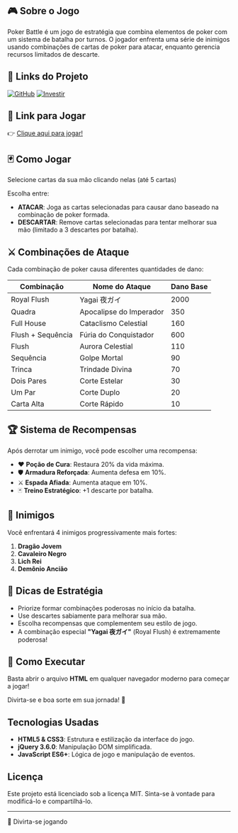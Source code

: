## 🎮 Sobre o Jogo
Poker Battle é um jogo de estratégia que combina elementos de poker com um sistema de batalha por turnos. O jogador enfrenta uma série de inimigos usando combinações de cartas de poker para atacar, enquanto gerencia recursos limitados de descarte.

## 📂 Links do Projeto

   [![GitHub](https://img.shields.io/badge/GitHub-Repository-181717?logo=github)](https://github.com/tonicjunior/pokergame) 
   [![Investir](https://img.shields.io/badge/Investir%20no%20projeto-Informa%C3%A7%C3%B5es-4CAF50)](https://nubank.com.br/cobrar/3upen/672bafe3-8951-4aae-8e53-d86628e67a1a) 

## 🚀 Link para Jogar
👉 [Clique aqui para jogar!](https://tonicjunior.github.io/pokergame/)

## 🃏 Como Jogar
Selecione cartas da sua mão clicando nelas (até 5 cartas)

Escolha entre:

- **ATACAR**: Joga as cartas selecionadas para causar dano baseado na combinação de poker formada.
- **DESCARTAR**: Remove cartas selecionadas para tentar melhorar sua mão (limitado a 3 descartes por batalha).

## ⚔️ Combinações de Ataque
Cada combinação de poker causa diferentes quantidades de dano:

| Combinação            | Nome do Ataque              | Dano Base |
|----------------------|---------------------|------------|
| Royal Flush         | Yagai 夜ガイ   | 2000       |
| Quadra             | Apocalipse do Imperador | 350        |
| Full House         | Cataclismo Celestial   | 160        |
| Flush + Sequência  | Fúria do Conquistador | 600        |
| Flush              | Aurora Celestial      | 110        |
| Sequência         | Golpe Mortal          | 90         |
| Trinca             | Trindade Divina       | 70         |
| Dois Pares         | Corte Estelar         | 30         |
| Um Par             | Corte Duplo           | 20         |
| Carta Alta         | Corte Rápido         | 10         |

## 🏆 Sistema de Recompensas
Após derrotar um inimigo, você pode escolher uma recompensa:

- ❤️ **Poção de Cura**: Restaura 20% da vida máxima.
- 🛡️ **Armadura Reforçada**: Aumenta defesa em 10%.
- ⚔️ **Espada Afiada**: Aumenta ataque em 10%.
- 🃏 **Treino Estratégico**: +1 descarte por batalha.

## 🐉 Inimigos
Você enfrentará 4 inimigos progressivamente mais fortes:

1. **Dragão Jovem**
2. **Cavaleiro Negro**
3. **Lich Rei**
4. **Demônio Ancião**

## 🎯 Dicas de Estratégia
- Priorize formar combinações poderosas no início da batalha.
- Use descartes sabiamente para melhorar sua mão.
- Escolha recompensas que complementem seu estilo de jogo.
- A combinação especial **"Yagai 夜ガイ"** (Royal Flush) é extremamente poderosa!

## 🚀 Como Executar
Basta abrir o arquivo **HTML** em qualquer navegador moderno para começar a jogar!

Divirta-se e boa sorte em sua jornada! 🌟

## Tecnologias Usadas

- **HTML5 & CSS3**: Estrutura e estilização da interface do jogo.
- **jQuery 3.6.0**: Manipulação DOM simplificada.
- **JavaScript ES6+**: Lógica de jogo e manipulação de eventos.

## Licença

Este projeto está licenciado sob a licença MIT. Sinta-se à vontade para modificá-lo e compartilhá-lo.

---

👾 Divirta-se jogando
